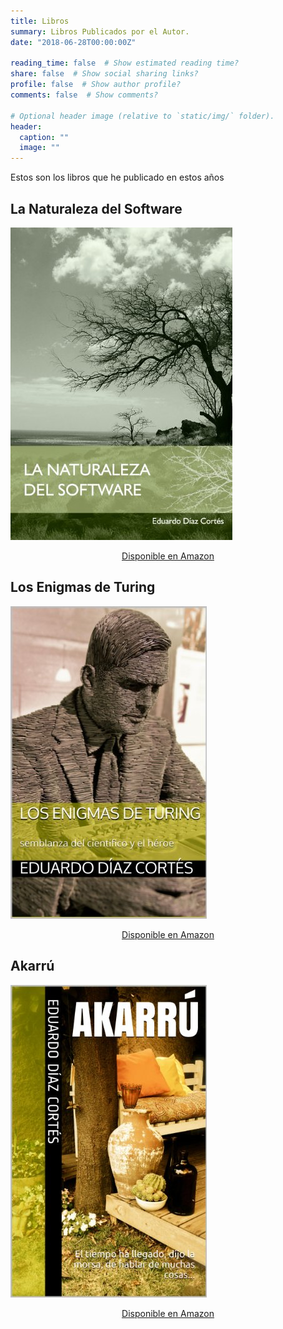 ```yaml
---
title: Libros
summary: Libros Publicados por el Autor.
date: "2018-06-28T00:00:00Z"

reading_time: false  # Show estimated reading time?
share: false  # Show social sharing links?
profile: false  # Show author profile?
comments: false  # Show comments?

# Optional header image (relative to `static/img/` folder).
header:
  caption: ""
  image: ""
---
```


Estos son los libros que he publicado en estos años

## La Naturaleza del Software

![](lnds.jpg)
<center>
<a href="//amzn.to/1OGRVYw">Disponible en Amazon</a>
</center>

## Los Enigmas de Turing

![](turing.jpg)

<center>
<a href="//amzn.to/1OGRWM2">Disponible en Amazon</a>
</center>

## Akarrú

![](akarru.jpg)

<center>
<a href="//amzn.to/1gxLCMe">Disponible en Amazon</a>
</center>